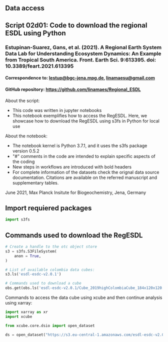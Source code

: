 ## Data access

## Script 02d01: Code to download the regional ESDL using Python


### Estupinan-Suarez, Gans, et al. (2021). A Regional Earth System Data Lab for Understanding Ecosystem Dynamics: An Example from Tropical South America. Front. Earth Sci. 9:613395. doi: 10.3389/feart.2021.613395
#### Correspondence to: lestup@bgc-jena.mpg.de, linamaesu@gmail.com
#### GitHub repository: https://github.com/linamaes/Regional_ESDL


About the script:
- This code was written in jupyter notebooks
- This notebook exemplifies how to access the RegESDL. Here, we showcase how to download the RegESDL using s3fs in Python for local use

About the notebook:
- The notebook kernel is Python 3.7.1, and it uses the s3fs package version 0.5.2 
- "#" comments in the code are intended to explain specific aspects of the coding
- New steps in workflows are introduced with bold headers
- For complete information of the datasets check the orignal data source documentation. Citations are available on the referred manuscript and supplementary tables.

June 2021, Max Planck Insitute for Biogeochemistry, Jena, Germany

## Import requiered packages


```python
import s3fs
```

## Commands used to download the RegESDL


```python
# Create a handle to the otc object store
s3 = s3fs.S3FileSystem(
    anon = True,
)
```


```python
# List of available colombia data cubes:
s3.ls('esdl-esdc-v2.0.1')
```


```python
# Commands used to download a cube
obs.get(obs.ls('esdl-esdc-v2.0.1/Cube_2019highColombiaCube_184x120x120.zarr'),'./mylocalhighrescube', recursive=True);
```

Commands to access the data cube using xcube and then continue analysis using xarray:


```python
import xarray as xr
import xcube 
```


```python
from xcube.core.dsio import open_dataset

ds = open_dataset("https://s3.eu-central-1.amazonaws.com/esdl-esdc-v2.0.1/Cube_2019highColombiaCube_184x120x120.zarr", s3_kwargs=dict(anon=True))
```


```python

```
